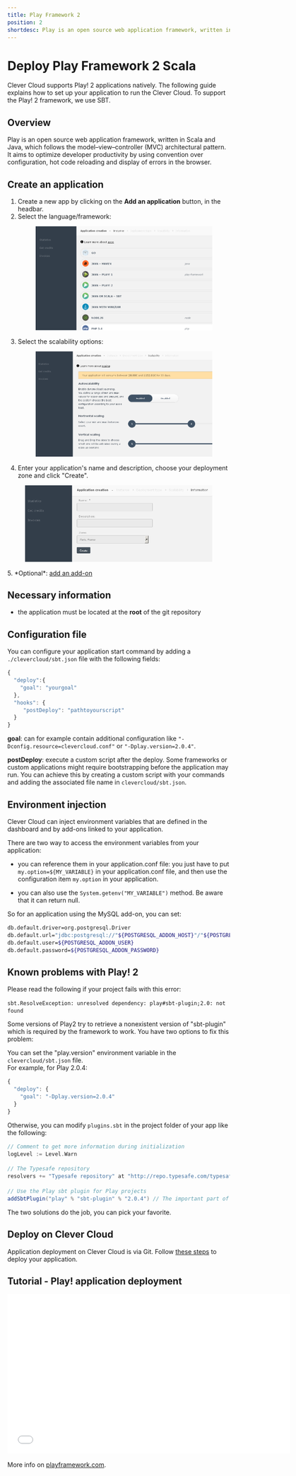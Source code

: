 ```yaml
---
title: Play Framework 2
position: 2
shortdesc: Play is an open source web application framework, written in Scala and Java, which follows the model–view–controller (MVC) architectural pattern.
---
```


# Deploy Play Framework 2 Scala

Clever Cloud supports Play! 2 applications natively. The following guide explains how to set up your application to run the Clever Cloud.
To support the Play! 2 framework, we use SBT.

## Overview

Play is an open source web application framework, written in Scala and Java, which follows the model–view–controller (MVC) architectural pattern. It aims to optimize developer productivity by using convention over configuration, hot code reloading and display of errors in the browser.

## Create an application

1. Create a new app by clicking on the **Add an application** button, in the headbar.
2. Select the language/framework: <figure class="cc-content-img"><img src="/assets/images/select-lang.png"/></figure>
3. Select the scalability options: <figure class="cc-content-img"><img src="/assets/images/select-scalab.png"/></figure>
4. Enter your application's name and description, choose your deployment zone and click "Create".
<figure class="cc-content-img"><img src="/assets/images/choose-name.png"/></figure>
5. *Optional*: <a href="/addons/add-an-addon/">add an add-on</a>

## Necessary information

* the application must be located at the **root** of the git repository

## Configuration file

You can configure your application start command by adding a `./clevercloud/sbt.json` file with the following fields:

```javascript
{
  "deploy":{
    "goal": "yourgoal"
  },
  "hooks": {
     "postDeploy": "pathtoyourscript"
  }
}
```

**goal**: can for example contain additional configuration like
`"-Dconfig.resource=clevercloud.conf"` or `"-Dplay.version=2.0.4"`.


**postDeploy**: execute a custom script after the deploy. Some frameworks or custom applications might require bootstrapping before the application may run.
You can achieve this by creating a custom script with your commands and
adding the associated file name in `clevercloud/sbt.json`.

## Environment injection

Clever Cloud can inject environment variables that are defined in the
dashboard and by add-ons linked to your application.

There are two way to access the environment variables from your application:

 * you can reference them in your application.conf file:
   you just have to put `my.option=${MY_VARIABLE}` in your application.conf file, and then use
   the configuration item `my.option` in your application.

 * you can also use the `System.getenv("MY_VARIABLE")` method. Be aware that it can return null.

So for an application using the MySQL add-on, you can set:

```bash
db.default.driver=org.postgresql.Driver
db.default.url="jdbc:postgresql://"${POSTGRESQL_ADDON_HOST}"/"${POSTGRESQL_ADDON_DB}
db.default.user=${POSTGRESQL_ADDON_USER}
db.default.password=${POSTGRESQL_ADDON_PASSWORD}
```

## Known problems with Play! 2

Please read the following if your project fails with this error:  

`sbt.ResolveException: unresolved dependency: play#sbt-plugin;2.0: not found`

Some versions of Play2 try to retrieve a nonexistent version of
"sbt-plugin" which is required by the framework to work.
You have two options to fix this problem:

You can set the "play.version" environment variable in the
`clevercloud/sbt.json` file.  
For example, for Play 2.0.4:

``` javascript
{
  "deploy": {
    "goal": "-Dplay.version=2.0.4"
  }
}
```

Otherwise, you can modify `plugins.sbt` in the project folder of your
app like the following:

``` scala
// Comment to get more information during initialization
logLevel := Level.Warn

// The Typesafe repository
resolvers += "Typesafe repository" at "http://repo.typesafe.com/typesafe/releases/"

// Use the Play sbt plugin for Play projects
addSbtPlugin("play" % "sbt-plugin" % "2.0.4") // The important part of the configuration
```

The two solutions do the job, you can pick your favorite.

## Deploy on Clever Cloud

Application deployment on Clever Cloud is via Git. Follow [these steps](/clever-cloud-overview/add-application/) to deploy your application.


## Tutorial - Play! application deployment

<p>
  <iframe width="640"; height="360" src="//www.youtube.com/embed/HL366BhWFMw" frameborder="0" allowfullscreen></iframe>
</p>


More info on <a target="_blank" href="http://www.playframework.com">playframework.com</a>.
